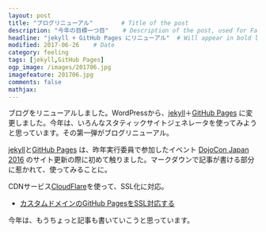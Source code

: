 ```yaml
---
layout: post
title: "ブログリニューアル"        # Title of the post
description: "今年の目標一つ目"    # Description of the post, used for Facebook Opengraph & Twitter
headline: "jekyll + GitHub Pages にリニューアル"  # Will appear in bold letters on top of the post
modified: 2017-06-26    # Date
category: feeling
tags: [jekyll,GitHub Pages]
ogp_image: /images/201706.jpg
imagefeature: 201706.jpg
comments: false
mathjax:
---
```


ブログをリニューアルしました。WordPressから、[jekyll](https://jekyllrb-ja.github.io/)＋[GitHub Pages](https://pages.github.com/) に変更しました。今年は、いろんなスタティックサイトジェネレータを使ってみようと思っています。その第一弾がブログリニューアル。

[jekyll](https://jekyllrb-ja.github.io/)と[GitHub Pages](https://pages.github.com/) は、昨年実行委員で参加したイベント [DojoCon Japan 2016](http://dojocon2016.coderdojo.jp/) のサイト更新の際に初めて触りました。マークダウンで記事が書ける部分に惹かれて、使ってみることに。

CDNサービス[CloudFlare](https://www.cloudflare.com/)を使って、SSL化に対応。

* [カスタムドメインのGitHub PagesをSSL対応する](https://t32k.me/mol/log/secure-and-fast-github-pages/)

今年は、もうちょっと記事も書いていこうと思っています。
